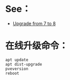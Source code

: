# See：
- [Upgrade from 7 to 8](https://pve.proxmox.com/wiki/Upgrade_from_7_to_8)

# 在线升级命令：
```
apt update
apt dist-upgrade
pveversion
reboot
```
